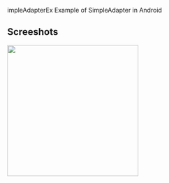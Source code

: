 impleAdapterEx
Example of SimpleAdapter in Android

## Screeshots
<div>
<img width="300" src="https://user-images.githubusercontent.com/71429277/97084301-04957d80-1651-11eb-9a46-3cd8bd344967.png">
</div>

